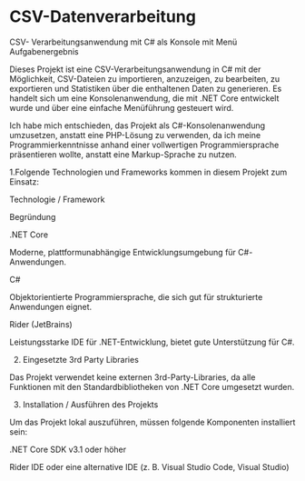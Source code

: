 # CSV-Datenverarbeitung
CSV- Verarbeitungsanwendung mit C# als Konsole mit Menü
Aufgabenergebnis

Dieses Projekt ist eine CSV-Verarbeitungsanwendung in C# mit der Möglichkeit, CSV-Dateien zu importieren, anzuzeigen, zu bearbeiten, zu exportieren und Statistiken über die enthaltenen Daten zu generieren. Es handelt sich um eine Konsolenanwendung, die mit .NET Core entwickelt wurde und über eine einfache Menüführung gesteuert wird.

Ich habe mich entschieden, das Projekt als C#-Konsolenanwendung umzusetzen, anstatt eine PHP-Lösung zu verwenden, da ich meine Programmierkenntnisse anhand einer vollwertigen Programmiersprache präsentieren wollte, anstatt eine Markup-Sprache zu nutzen.


1.Folgende Technologien und Frameworks kommen in diesem Projekt zum Einsatz:

Technologie / Framework

Begründung

.NET Core

Moderne, plattformunabhängige Entwicklungsumgebung für C#-Anwendungen.

C#

Objektorientierte Programmiersprache, die sich gut für strukturierte Anwendungen eignet.

Rider (JetBrains)

Leistungsstarke IDE für .NET-Entwicklung, bietet gute Unterstützung für C#.


2. Eingesetzte 3rd Party Libraries

Das Projekt verwendet keine externen 3rd-Party-Libraries, da alle Funktionen mit den Standardbibliotheken von .NET Core umgesetzt wurden.


3. Installation / Ausführen des Projekts

Um das Projekt lokal auszuführen, müssen folgende Komponenten installiert sein:

.NET Core SDK v3.1 oder höher

Rider IDE oder eine alternative IDE (z. B. Visual Studio Code, Visual Studio)
